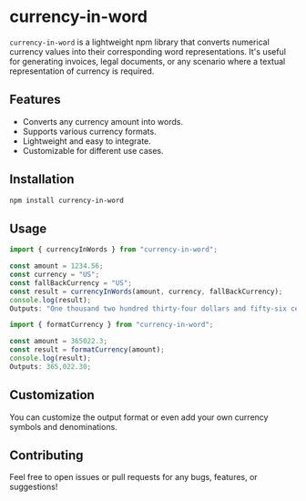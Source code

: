# currency-in-word

`currency-in-word` is a lightweight npm library that converts numerical currency values into their corresponding word representations. It's useful for generating invoices, legal documents, or any scenario where a textual representation of currency is required.

## Features

- Converts any currency amount into words.
- Supports various currency formats.
- Lightweight and easy to integrate.
- Customizable for different use cases.

## Installation

```bash
npm install currency-in-word
```

## Usage

```javascript
import { currencyInWords } from "currency-in-word";

const amount = 1234.56;
const currency = "US";
const fallBackCurrency = "US";
const result = currencyInWords(amount, currency, fallBackCurrency);
console.log(result);
Outputs: "One thousand two hundred thirty-four dollars and fifty-six cents";
```

```javascript
import { formatCurrency } from "currency-in-word";

const amount = 365022.3;
const result = formatCurrency(amount);
console.log(result);
Outputs: 365,022.30;
```

## Customization

You can customize the output format or even add your own currency symbols and denominations.

## Contributing

Feel free to open issues or pull requests for any bugs, features, or suggestions!
